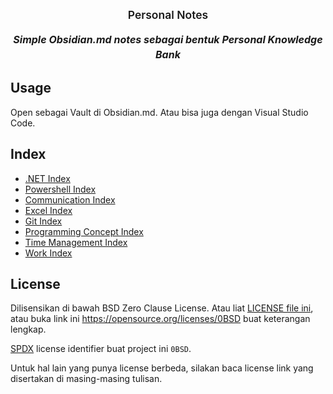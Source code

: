 <!--
SPDX-License-Identifier: 0BSD
-->

<p>
  <h1 style="text-align:center;font-size:1.25em;margin-top:24px;margin-bottom:16px;font-weight:600;line-height:1.25">Personal Notes</h1>
  <h5 style="text-align:center;font-size:16px;margin-top:0;margin-bottom:16px;line-height:1.5">Simple Obsidian.md notes sebagai bentuk Personal Knowledge Bank</h5>
</p>



## Usage

Open sebagai Vault di Obsidian.md. Atau bisa juga dengan Visual Studio Code.



## Index

<!--
```dataview
List From #Index
```
-->

- [.NET Index](All%20Things%20.NET/All%20Things%20.NET%20Index.md)
- [Powershell Index](Code%20Snippet/Powershell/Powershell%20Index.md)
- [Communication Index](Communication/Communication%20Index.md)
- [Excel Index](Excel/Excel%20Index.md)
- [Git Index](Git/Git%20Index.md)
- [Programming Concept Index](Concept/Concept%20Index.md)
- [Time Management Index](Time%20Management/Time%20Management%20Index.md)
- [Work Index](Work/Work%20Index.md)



## License

Dilisensikan di bawah BSD Zero Clause License. Atau liat [LICENSE file ini](LICENSE.md), atau buka link ini https://opensource.org/licenses/0BSD buat keterangan lengkap.

[SPDX](https://spdx.dev) license identifier buat project ini `0BSD`.

Untuk hal lain yang punya license berbeda, silakan baca license link yang disertakan di masing-masing tulisan.
